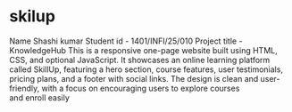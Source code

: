 # skilup 
Name Shashi kumar 
Student id - 1401/INFI/25/010
Project title - KnowledgeHub
This is a responsive one-page website built using HTML, CSS, and optional JavaScript. It showcases an online learning platform called SkillUp, featuring a hero section, course features, user testimonials, pricing plans, and a footer with social links. The design is clean and user-friendly, with a focus on encouraging users to explore courses and enroll easily
